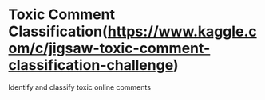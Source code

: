 # Toxic Comment Classification(https://www.kaggle.com/c/jigsaw-toxic-comment-classification-challenge)
Identify and classify toxic online comments

